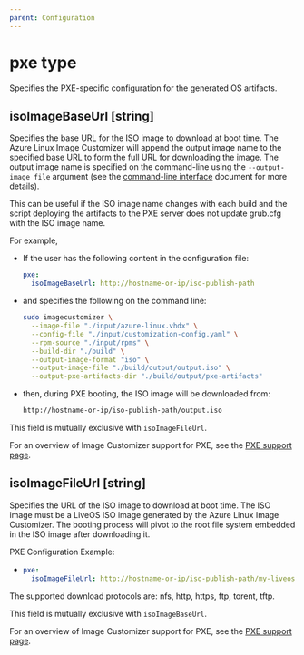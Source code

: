 ```yaml
---
parent: Configuration
---
```


# pxe type

Specifies the PXE-specific configuration for the generated OS artifacts.

## isoImageBaseUrl [string]

Specifies the base URL for the ISO image to download at boot time. The Azure
Linux Image Customizer will append the output image name to the specified base
URL to form the full URL for downloading the image. The output image name is
specified on the command-line using the `--output-image file` argument (see the
  [command-line interface](../cli.md) document for more details).

This can be useful if the ISO image name changes with each build and the
script deploying the artifacts to the PXE server does not update grub.cfg with
the ISO image name.

For example,

- If the user has the following content in the configuration file:

  ```yaml
  pxe:
    isoImageBaseUrl: http://hostname-or-ip/iso-publish-path
  ```

- and specifies the following on the command line:

  ```bash
  sudo imagecustomizer \
    --image-file "./input/azure-linux.vhdx" \
    --config-file "./input/customization-config.yaml" \
    --rpm-source "./input/rpms" \
    --build-dir "./build" \
    --output-image-format "iso" \
    --output-image-file "./build/output/output.iso" \
    --output-pxe-artifacts-dir "./build/output/pxe-artifacts"
  ```

- then, during PXE booting, the ISO image will be downloaded from:

  ```bash
  http://hostname-or-ip/iso-publish-path/output.iso
  ```

This field is mutually exclusive with `isoImageFileUrl`.

For an overview of Image Customizer support for PXE, see the 
[PXE support page](../../concepts/pxe.md).

## isoImageFileUrl [string]

Specifies the URL of the ISO image to download at boot time.
The ISO image must be a LiveOS ISO image generated by the Azure Linux Image
Customizer. The booting process will pivot to the root file system embedded
in the ISO image after downloading it.

PXE Configuration Example:

- ```yaml
  pxe:
    isoImageFileUrl: http://hostname-or-ip/iso-publish-path/my-liveos.iso
  ```

The supported download protocols are: nfs, http, https, ftp, torent, tftp.

This field is mutually exclusive with `isoImageBaseUrl`.

For an overview of Image Customizer support for PXE, see the 
[PXE support page](../../concepts/pxe.md).
